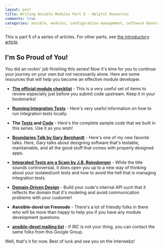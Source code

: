 ```yaml
---
layout: post
title: Writing Ansible Modules Part 5 - Helpful Resources
comments: true
categories: ansible, modules, configuration management, software development, automated testing, code coverage, agile, tdd, bdd
---
```

This is part 5 of a series of articles. For other parts, see 
[the introductory article](/2016/06/writing-ansible-modules-with-tests.html).


## I'm So Proud of You!

You did an rockin' job finishing this series! Now it's time for you to continue
your journey on your own but not necessarily alone. Here are some resources that
will help you become an effective module developer.

* **[The official module checklist](http://docs.ansible.com/ansible/developing_modules.html#module-checklist)** -
  This is a very useful set of items to review especially just before you 
  submit code upstream. Keep it in your bookmarks!

* **[Running Integration Tests](https://github.com/ansible/ansible/blob/devel/test/integration/README.md)** -
  Here's very useful information on how to run integration tests locally.

* **The [Tests](https://github.com/evil-org/ansible/blob/firstmod/test/units/modules/extras/cloud/somebodyscomputer/test_firstmod.py) 
  and [Code](https://github.com/evil-org/ansible-modules-extras/blob/firstmod/cloud/somebodyscomputer/firstmod.py)** -
  Here's the complete sample code that we built in this series. Use it as you wish!

- **[Boundaries Talk by Gary Bernhardt](http://pyvideo.org/pycon-us-2013/boundaries.html)** -
  Here's one of my new favorite talks. Here, Gary talks about designing software that's
  testable, maintainable, and all the good stuff that comes with properly designed apps.

- **[Integrated Tests are a Scam by J.B. Rainsberger](https://vimeo.com/80533536)** -
  While the title sounds controversial, it does open you up to a new way of thinking about
  your isolated/unit tests and how to avoid the hell that is managing integration tests.

- **[Domain-Driven Design](http://a.co/fQExOv5)** - Build your code's internal API such
  that it reflects the domain that it's modeling and avoid communication problems with
  your customer!

- **\#ansible-devel on Freenode** - There's a lot of friendly folks in there who will be
  more than happy to help you if you have any module development questions.

- **[ansible-devel mailing list](https://groups.google.com/forum/#!forum/ansible-devel)** - 
  If IRC is not your thing, you can contact the same folks from this Google Group.

Well, that's it for now. Best of luck and see you on the Interwebz!
